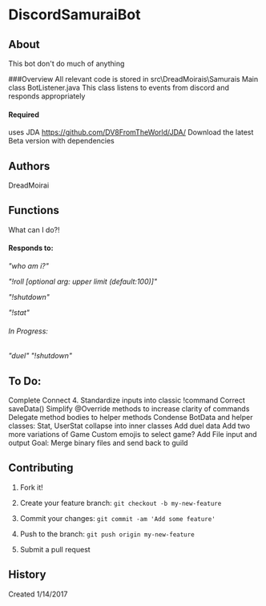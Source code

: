
# DiscordSamuraiBot

## About

This bot don't do much of anything

###Overview
All relevant code is stored in src\DreadMoirais\Samurais
Main class BotListener.java
	This class listens to events from discord and responds appropriately

#### Required
uses JDA
https://github.com/DV8FromTheWorld/JDA/
Download the latest Beta version with dependencies

## Authors

DreadMoirai

## Functions

What can I do?!
#### Responds to:
<i>"who am i?"</i>

<i>"!roll [optional arg: upper limit (default:100)]"</i>

<i>"!shutdown"</i>

<i>"!stat"</i>

###### In Progress:
<i>"duel"</i>
<i>"!shutdown"</i>

## To Do:
Complete Connect 4.
Standardize inputs into classic !command
Correct saveData()
Simplify @Override methods to increase clarity of commands
	Delegate method bodies to helper methods
Condense BotData and helper classes: Stat, UserStat
	collapse into inner classes
	Add duel data
Add two more variations of Game
	Custom emojis to select game?
Add File input and output
	Goal: Merge binary files and send back to guild


## Contributing

1. Fork it!

2. Create your feature branch: `git checkout -b my-new-feature`

3. Commit your changes: `git commit -am 'Add some feature'`

4. Push to the branch: `git push origin my-new-feature`

5. Submit a pull request


## History

Created 1/14/2017
